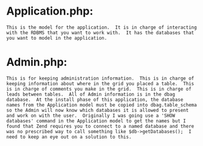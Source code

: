 
Application.php:
===

    This is the model for the application.  It is in charge of interacting with the RDBMS that you want to work with.  It has the databases that you want to model in the application.

Admin.php:
===

    This is for keeping administration information.  This is in charge of keeping information about where in the grid you placed a table.  This is in charge of comments you make in the grid.  This is in charge of leads between tables.  All of Admin information is in the dbag database.  At the install phase of this application, the database names from the Application model must be copied into dbag.table_schema so the Admin will now know which databases it is allowed to present and work on with the user.  Originally I was going use a 'SHOW databases' command in the Application model to get the names but I found that Zend requires you to connect to a named database and there was no prescribed way to call something like $db->getDatabases();  I need to keep an eye out on a solution to this.


